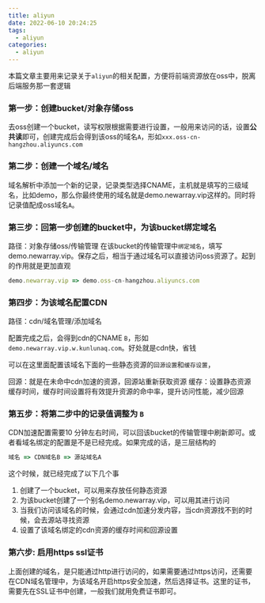 ```yaml
---
title: aliyun
date: 2022-06-10 20:24:25
tags:
  - aliyun
categories:
  - aliyun
---
```



本篇文章主要用来记录关于`aliyun`的相关配置，方便将前端资源放在oss中，脱离后端服务那一套逻辑


### 第一步：创建bucket/对象存储oss
去oss创建一个bucket，读写权限根据需要进行设置，一般用来访问的话，设置**公共读**即可，创建完成后会得到该oss的域名`A`，形如`xxx.oss-cn-hangzhou.aliyuncs.com`

### 第二步：创建一个域名/域名

域名解析中添加一个新的记录，记录类型选择CNAME，主机就是填写的三级域名，比如demo，那么你最终使用的域名就是demo.newarray.vip这样的。同时将记录值配成oss域名`A`。

<!-- more -->

### 第三步：回第一步创建的bucket中，为该bucket绑定域名
路径：对象存储oss/传输管理
在该bucket的传输管理中`绑定域名`，填写demo.newarray.vip。保存之后，相当于通过域名可以直接访问oss资源了。起到的作用就是更加直观

```javascript
demo.newarray.vip => demo.oss-cn-hangzhou.aliyuncs.com
```
### 第四步：为该域名配置CDN

路径：cdn/域名管理/添加域名

配置完成之后，会得到cdn的CNAME `B`，形如`demo.newarray.vip.w.kunlunaq.com`。好处就是cdn快，省钱

可以在这里面配置该域名下面的一些静态资源的`回源设置`和`缓存设置`，

回源：就是在未命中cdn加速的资源，回源站重新获取资源
缓存：设置静态资源缓存时间，缓存时间设置将有效提升资源的命中率，提升访问性能，减少回源

### 第五步：将第二步中的记录值调整为 `B`

CDN加速配置需要10 分钟左右时间，可以回该bucket的传输管理中刷新即可。或者看域名绑定的配置是不是已经完成。如果完成的话，是三层结构的

```javascript
域名 => CDN域名B => 源站域名A
````

这个时候，就已经完成了以下几个事

1. 创建了一个bucket，可以用来存放任何静态资源
2. 为该bucket创建了一个别名demo.newarray.vip，可以用其进行访问
3. 当我们访问该域名的时候，会通过cdn加速分发内容，当cdn资源找不到的时候，会去源站寻找资源
4. 设置了该域名绑定的cdn资源的缓存时间和回源设置

### 第六步: 启用https ssl证书

上面创建的域名，是只能通过http进行访问的，如果需要通过https访问，还需要在CDN域名管理中，为该域名开启https安全加速，然后选择证书。这里的证书，需要先在SSL证书中创建，一般我们就用免费证书即可。







